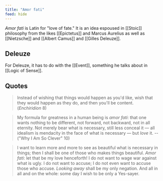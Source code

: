 ```yaml
---
title: "Amor fati"
feed: hide
---
```


_Amor fati_ is Latin for "love of fate." It is an idea espoused in [[Stoic]] philosophy from the likes [[Epictetus]] and Marcus Aurelius as well as [[Nietzsche]] and [[Albert Camus]] and [[Gilles Deleuze]]. 

## Deleuze

For Deleuze, it has to do with the [[Event]], something he talks about in [[Logic of Sense]]. 

## Quotes


> Instead of wishing that things would happen as you'd like, wish that they would happen as they do, and then you'll be content. (_Enchiridion_ 8)

> My formula for greatness in a human being is _amor fati_: that one wants nothing to be different, not forward, not backward, not in all eternity. Not merely bear what is necessary, still less conceal it — all idealism is mendacity in the face of what is necessary — but _love_ it. -- ("Why I Am So Clever" 10)

> I want to learn more and more to see as beautiful what is necessary in things; then I shall be one of those who makes things beautiful. _Amor fati_: let that be my love henceforth! I do not want to wage war against what is ugly. I do not want to accuse; I do not even want to accuse those who accuse. _Looking away_ shall be my only negation. And all in all and on the whole: some day I wish to be only a Yes-sayer.
